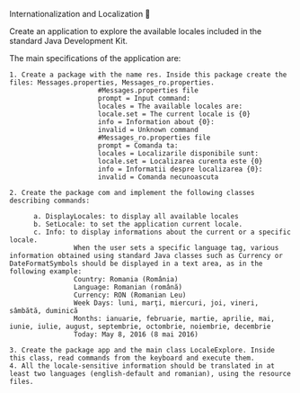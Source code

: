Internationalization and Localization :sauropod:

Create an application to explore the available locales included in the standard Java Development Kit.

The main specifications of the application are:

    1. Create a package with the name res. Inside this package create the files: Messages.properties, Messages_ro.properties.
                          #Messages.properties file
                          prompt = Input command:
                          locales = The available locales are:
                          locale.set = The current locale is {0}
                          info = Information about {0}:
                          invalid = Unknown command
                          #Messages_ro.properties file
                          prompt = Comanda ta:
                          locales = Localizarile disponibile sunt:
                          locale.set = Localizarea curenta este {0}
                          info = Informatii despre localizarea {0}:
                          invalid = Comanda necunoascuta
                   
    2. Create the package com and implement the following classes describing commands:
    
          a. DisplayLocales: to display all available locales
          b. SetLocale: to set the application current locale.
          c. Info: to display informations about the current or a specific locale.
                    When the user sets a specific language tag, various information obtained using standard Java classes such as Currency or DateFormatSymbols should be displayed in a text area, as in the following example:
                    Country: Romania (România)
                    Language: Romanian (română)
                    Currency: RON (Romanian Leu)
                    Week Days: luni, marţi, miercuri, joi, vineri, sâmbătă, duminică
                    Months: ianuarie, februarie, martie, aprilie, mai, iunie, iulie, august, septembrie, octombrie, noiembrie, decembrie
                    Today: May 8, 2016 (8 mai 2016)

    3. Create the package app and the main class LocaleExplore. Inside this class, read commands from the keyboard and execute them.
    4. All the locale-sensitive information should be translated in at least two languages (english-default and romanian), using the resource files.
